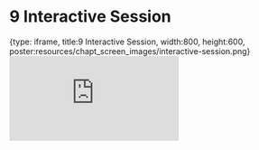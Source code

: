# 9 Interactive Session
 
{type: iframe, title:9 Interactive Session, width:800, height:600, poster:resources/chapt_screen_images/interactive-session.png}
![](https://hutchdatascience.org/FH_Cluster_101/interactive-session.html)
 

 
